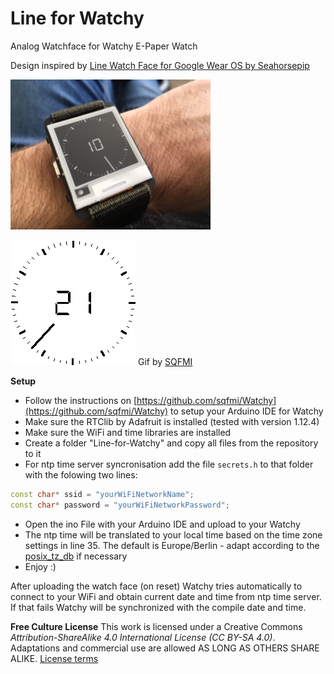 # Line for Watchy

Analog Watchface for Watchy E-Paper Watch

Design inspired by [Line Watch Face for Google Wear OS by Seahorsepip](https://play.google.com/store/apps/details?id=com.seapip.thomas.line_watchface)

![Line for Watchy Dark Mode](/images/line-for-watchy.png)

![Line for Watchy](/images/23_Line.gif) Gif by [SQFMI](https://watchy.sqfmi.com/)  



**Setup**
- Follow the instructions on [https://github.com/sqfmi/Watchy](https://github.com/sqfmi/Watchy) to setup your Arduino IDE for Watchy
- Make sure the RTClib by Adafruit is installed (tested with version 1.12.4)
- Make sure the WiFi and time libraries are installed
- Create a folder "Line-for-Watchy" and copy all files from the repository to it
- For ntp time server syncronisation add the file ```secrets.h``` to that folder with the folowing two lines:
```c++
const char* ssid = "yourWiFiNetworkName";
const char* password = "yourWiFiNetworkPassword";
```
- Open the ino File with your Arduino IDE and upload to your Watchy
- The ntp time will be translated to your local time based on the time zone settings in line 35. The default is Europe/Berlin - adapt according to the [posix_tz_db](https://github.com/nayarsystems/posix_tz_db/blob/master/zones.csv) if necessary
- Enjoy :)

After uploading the watch face (on reset) Watchy tries automatically to connect to your WiFi and obtain current date and time from ntp time server. If that fails Watchy will be synchronized with the compile date and time.

**Free Culture License**
This work is licensed under a Creative Commons *Attribution-ShareAlike 4.0 International License (CC BY-SA 4.0)*.
Adaptations and commercial use are allowed AS LONG AS OTHERS SHARE ALIKE. [License terms](https://creativecommons.org/licenses/by-sa/4.0/)